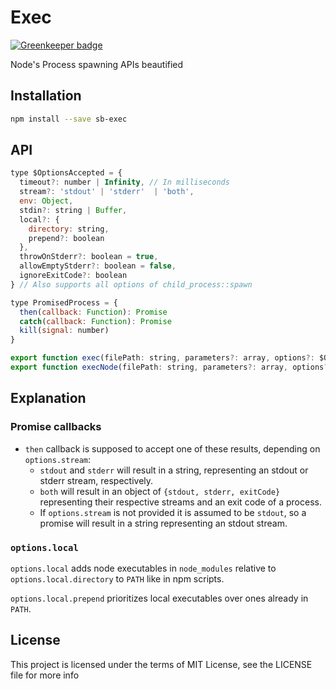 # Exec

[![Greenkeeper badge](https://badges.greenkeeper.io/steelbrain/exec.svg)](https://greenkeeper.io/)

Node's Process spawning APIs beautified

## Installation

```sh
npm install --save sb-exec
```

## API

```js
type $OptionsAccepted = {
  timeout?: number | Infinity, // In milliseconds
  stream?: 'stdout' | 'stderr'  | 'both',
  env: Object,
  stdin?: string | Buffer,
  local?: {
    directory: string,
    prepend?: boolean
  },
  throwOnStderr?: boolean = true,
  allowEmptyStderr?: boolean = false,
  ignoreExitCode?: boolean
} // Also supports all options of child_process::spawn

type PromisedProcess = {
  then(callback: Function): Promise
  catch(callback: Function): Promise
  kill(signal: number)
}

export function exec(filePath: string, parameters?: array, options?: $OptionsAccepted, callback?: ((childProcess: ?ChildProcess) => void)): PromisedProcess
export function execNode(filePath: string, parameters?: array, options?: $OptionsAccepted, callback?: ((childProcess: ?ChildProcess) => void)): PromisedProcess
```

## Explanation

### Promise callbacks

* `then` callback is supposed to accept one of these results, depending on `options.stream`:
  * `stdout` and `stderr` will result in a string, representing an stdout or stderr stream, respectively.
  * `both` will result in an object of `{stdout, stderr, exitCode}` representing their respective streams and an exit code of a process.
  * If `options.stream` is not provided it is assumed to be `stdout`, so a promise will result in a string representing an stdout stream.

### `options.local`

`options.local` adds node executables in `node_modules` relative to
`options.local.directory` to `PATH` like in npm scripts.

`options.local.prepend` prioritizes local executables over ones already in `PATH`.

## License

This project is licensed under the terms of MIT License, see the LICENSE file
for more info
